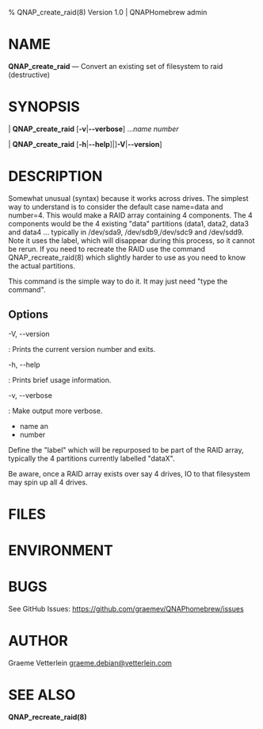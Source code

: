 % QNAP\_create\_raid(8) Version 1.0 | QNAPHomebrew admin

NAME
====

**QNAP\_create\_raid** — Convert an existing set of filesystem to raid (destructive)

SYNOPSIS
========

| **QNAP\_create\_raid** 
	\[**-v**|**--verbose**] ..._name_ _number_
	
| **QNAP\_create\_raid** \[**-h**|**--help**\]|\]**-V**|**--version**\]

DESCRIPTION
===========

Somewhat unusual (syntax) because it works across drives. The simplest way to
understand is to consider the default case name=data and number=4. This would
make a RAID array containing 4 components. The 4 components would be the 4
existing "data" partitions (data1, data2, data3 and data4 ... typically in
/dev/sda9, /dev/sdb9,/dev/sdc9 and /dev/sdd9.  Note it uses the label, which will
disappear during this process, so it cannot be rerun. If you need to recreate
the RAID use the command QNAP\_recreate\_raid(8) which slightly harder to use as
you need to know the actual partitions.

This command is the simple way to do it. It may just need "type the command".


Options
-------

-V, --version

:   Prints the current version number and exits.

-h, --help

:   Prints brief usage information.

-v, --verbose

:   Make output more verbose. 

- name an
- number

Define the "label" which will be repurposed to be part of the RAID array,
typically the 4 partitions currently labelled "dataX".

Be aware, once a RAID array exists over say 4 drives, IO to that filesystem may spin up all 4 drives.



FILES
=====


ENVIRONMENT
===========

BUGS
====

See GitHub Issues: https://github.com/graemev/QNAPhomebrew/issues

AUTHOR
======

Graeme Vetterlein <graeme.debian@vetterlein.com>

SEE ALSO
========

**QNAP\_recreate\_raid(8)**
